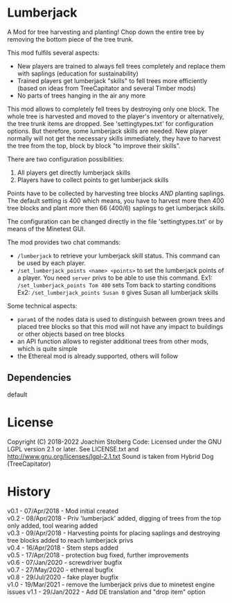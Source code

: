 # Lumberjack

A Mod for tree harvesting and planting!
Chop down the entire tree by removing the bottom piece of the tree trunk.

This mod fulfils several aspects:

- New players are trained to always fell trees completely and replace them with
  saplings (education for sustainability)
- Trained players get lumberjack "skills" to fell trees more efficiently
  (based on ideas from TreeCapitator and several Timber mods)
- No parts of trees hanging in the air any more
  

This mod allows to completely fell trees by destroying only one block.
The whole tree is harvested and moved to the player's inventory or
alternatively, the tree trunk items are dropped. See 'settingtypes.txt'
for configuration options.
But therefore, some lumberjack skills are needed. New player normally will
not get the necessary skills immediately, they have to harvest the tree from
the top, block by block "to improve their skills".

There are two configuration possibilities:

1. All players get directly lumberjack skills
2. Players have to collect points to get lumberjack skills

Points have to be collected by harvesting tree blocks *AND* planting saplings.
The default setting is 400 which means, you have to harvest more then 400 tree
blocks and plant more then 66 (400/6) saplings to get lumberjack skills.

The configuration can be changed directly in the file 'settingtypes.txt' or
by means of the Minetest GUI.

The mod provides two chat commands:

- `/lumberjack` to retrieve your lumberjack skill status. This command can be used
  by each player.
- `/set_lumberjack_points <name> <points>` to set the lumberjack points of
  a player. You need `server` privs to be able to use this command.
  Ex1: `/set_lumberjack_points Tom 400` sets Tom back to starting conditions
  Ex2: `/set_lumberjack_points Susan 0` gives Susan all lumberjack skills

Some technical aspects:

- `param1` of the nodes data is used to distinguish between grown trees and
  placed tree blocks so that this mod will not have any impact to buildings
  or other objects based on tree blocks
- an API function allows to register additional trees from other mods,
  which is quite simple
- the Ethereal mod is already supported, others will follow


## Dependencies
default

# License
Copyright (C) 2018-2022 Joachim Stolberg
Code: Licensed under the GNU LGPL version 2.1 or later.
See LICENSE.txt and http://www.gnu.org/licenses/lgpl-2.1.txt
Sound is taken from Hybrid Dog (TreeCapitator)

# History
v0.1 - 07/Apr/2018 - Mod initial created  
v0.2 - 08/Apr/2018 - Priv 'lumberjack' added, digging of trees from the top only added, tool wearing added  
v0.3 - 09/Apr/2018 - Harvesting points for placing saplings and destroying tree blocks added to reach lumberjack privs  
v0.4 - 16/Apr/2018 - Stem steps added  
v0.5 - 17/Apr/2018 - protection bug fixed, further improvements  
v0.6 - 07/Jan/2020 - screwdriver bugfix  
v0.7 - 27/May/2020 - ethereal bugfix  
v0.8 - 29/Jul/2020 - fake player bugfix  
v1.0 - 19/Mar/2021 - remove the lumberjack privs due to minetest engine issues
v1.1 - 29/Jan/2022 - Add DE translation and "drop item" option